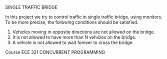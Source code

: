 SINGLE TRAFFIC BRIDGE

In this project we try to control traffic in single traffic bridge, using monitors. To be more precise, the following conditions should be satisfied.

1. Vehicles moving in opposite directions are not allowed on the bridge.
2. It is not allowed to have more than N vehicles on the bridge.
3. A vehicle is not allowed to wait forever to cross the bridge.

Course ECE 321 CONCURRENT PROGRAMMING
